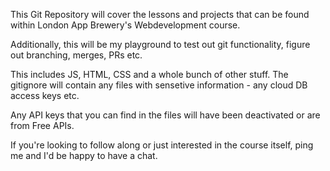 This Git Repository will cover the lessons and projects that can be found within London App Brewery's Webdevelopment course. 

Additionally, this will be my playground to test out git functionality, figure out branching, merges, PRs etc.


This includes JS, HTML, CSS and a whole bunch of other stuff. The gitignore will contain any files with sensetive information - any cloud DB access keys etc. 

Any API keys that you can find in the files will have been deactivated or are from Free APIs. 

If you're looking to follow along or just interested in the course itself, ping me and I'd be happy to have a chat.
